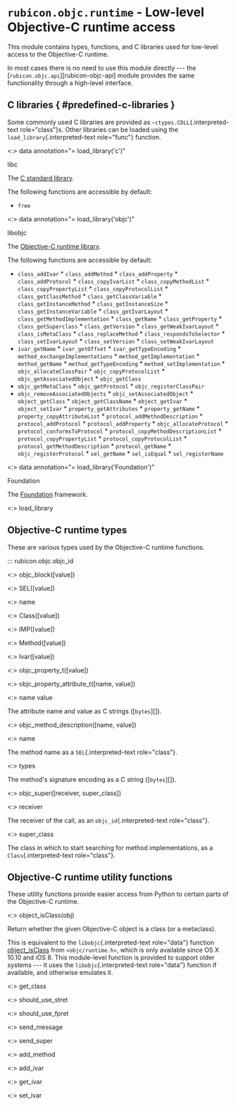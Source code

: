 # `rubicon.objc.runtime` - Low-level Objective-C runtime access

This module contains types, functions, and C libraries used for
low-level access to the Objective-C runtime.

In most cases there is no need to use this module directly --- the
[`rubicon.objc.api`][rubicon-objc-api] module provides the
same functionality through a high-level interface.

## C libraries { #predefined-c-libraries }

Some commonly used C libraries are provided as
`~ctypes.CDLL`{.interpreted-text role="class"}s. Other libraries can be
loaded using the `load_library`{.interpreted-text role="func"} function.

<:> data annotation="= load_library('c')"
<!-- TODO: stub candidate -->
<!-- TODO: stub notes -->
libc

The [C standard library](https://en.cppreference.com/w/c).

The following functions are accessible by default:

<!-- TODO: style into list -->

* `free`

<:> data annotation="= load_library('objc')"
<!-- TODO: stub candidate -->
<!-- TODO: stub notes -->
libobjc

The [Objective-C runtime
library](https://developer.apple.com/documentation/objectivec).

The following functions are accessible by default:

<!-- TODO: style into list -->

* `class_addIvar` * `class_addMethod` * `class_addProperty` *
`class_addProtocol` * `class_copyIvarList` * `class_copyMethodList` *
`class_copyPropertyList` * `class_copyProtocolList` *
`class_getClassMethod` * `class_getClassVariable` *
`class_getInstanceMethod` * `class_getInstanceSize` *
`class_getInstanceVariable` * `class_getIvarLayout` *
`class_getMethodImplementation` * `class_getName` *
`class_getProperty` * `class_getSuperclass` * `class_getVersion` *
`class_getWeakIvarLayout` * `class_isMetaClass` *
`class_replaceMethod` * `class_respondsToSelector` *
`class_setIvarLayout` * `class_setVersion` * `class_setWeakIvarLayout`
* `ivar_getName` * `ivar_getOffset` * `ivar_getTypeEncoding` *
`method_exchangeImplementations` * `method_getImplementation` *
`method_getName` * `method_getTypeEncoding` *
`method_setImplementation` * `objc_allocateClassPair` *
`objc_copyProtocolList` * `objc_getAssociatedObject` * `objc_getClass`
* `objc_getMetaClass` * `objc_getProtocol` * `objc_registerClassPair`
* `objc_removeAssociatedObjects` * `objc_setAssociatedObject` *
`object_getClass` * `object_getClassName` * `object_getIvar` *
`object_setIvar` * `property_getAttributes` * `property_getName` *
`property_copyAttributeList` * `protocol_addMethodDescription` *
`protocol_addProtocol` * `protocol_addProperty` *
`objc_allocateProtocol` * `protocol_conformsToProtocol` *
`protocol_copyMethodDescriptionList` * `protocol_copyPropertyList` *
`protocol_copyProtocolList` * `protocol_getMethodDescription` *
`protocol_getName` * `objc_registerProtocol` * `sel_getName` *
`sel_isEqual` * `sel_registerName`


<:> data annotation="= load_library('Foundation')"
<!-- TODO: stub candidate -->
<!-- TODO: stub notes -->
Foundation

The [Foundation](https://developer.apple.com/documentation/foundation)
framework.

<:> load_library <!-- TODO: function -->

## Objective-C runtime types

These are various types used by the Objective-C runtime functions.

::: rubicon.objc.objc_id

<:> objc_block([value])
<!-- TODO: class -->

<:> SEL([value])
<!-- TODO: class -->

<:> name <!-- TODO: attribute -->


<:> Class([value])
<!-- TODO: class -->

<:> IMP([value])
<!-- TODO: class -->

<:> Method([value])
<!-- TODO: class -->

<:> Ivar([value])
<!-- TODO: class -->

<:> objc_property_t([value])
<!-- TODO: class -->

<:> objc_property_attribute_t([name, value])
<!-- TODO: class -->

<:> name value <!-- TODO: attribute -->
<!-- TODO: Doc notes -->
The attribute name and value as C strings ([`bytes`][]).



<:> objc_method_description([name, value])
<!-- TODO: class -->

<:> name <!-- TODO: attribute -->
<!-- TODO: Doc notes -->
The method name as a `SEL`{.interpreted-text role="class"}.


<:> types <!-- TODO: attribute -->
<!-- TODO: Doc notes -->
The method's signature encoding as a C string ([`bytes`][]).



<:> objc_super([receiver, super_class])
<!-- TODO: class -->

<:> receiver <!-- TODO: attribute -->
<!-- TODO: Doc notes -->
The receiver of the call, as an `objc_id`{.interpreted-text
role="class"}.


<:> super_class <!-- TODO: attribute -->
<!-- TODO: Doc notes -->
The class in which to start searching for method implementations, as a
`Class`{.interpreted-text role="class"}.



## Objective-C runtime utility functions

These utility functions provide easier access from Python to certain
parts of the Objective-C runtime.

<:> object_isClass(obj) <!-- TODO: function -->
<!-- TODO: Doc notes -->
Return whether the given Objective-C object is a class (or a metaclass).

This is equivalent to the `libobjc`{.interpreted-text role="data"}
function
[object_isClass](https://developer.apple.com/documentation/objectivec/1418659-object_isclass?language=objc)
from `<objc/runtime.h>`, which is only available since OS X 10.10 and
iOS 8. This module-level function is provided to support older systems
--- it uses the `libobjc`{.interpreted-text role="data"} function if
available, and otherwise emulates it.


<:> get_class <!-- TODO: function -->

<:> should_use_stret <!-- TODO: function -->

<:> should_use_fpret <!-- TODO: function -->

<:> send_message <!-- TODO: function -->

<:> send_super <!-- TODO: function -->

<:> add_method <!-- TODO: function -->

<:> add_ivar <!-- TODO: function -->

<:> get_ivar <!-- TODO: function -->

<:> set_ivar <!-- TODO: function -->
